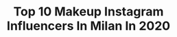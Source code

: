 ---
title: Top 10 Makeup Instagram Influencers In Milan In 2020
description: >-
  Find top makeup Instagram influencers in Milan in 2020. Most popular hashtags: #makeup #milano #love #beauty.
platform: Instagram
profiles:
  - username: "massimilianovarrese"
    fullname: >-
      ᗰᗩᔕᔕIᗰIᒪIᗩᑎO ᐯᗩᖇᖇEᔕE
    location: "Italy"
    followers: 77646
    engagement: 224
    commentsToLikes: 0.040495
    id: ck5zljtnkkxfs0i140rzsgaiq
    verified: false
    hashtags: "#coronavirus, #mydog, #meditation, #summer2020"
  - username: "ciaosplendore"
    fullname: >-
      𝐒𝐏𝐋𝐄𝐍𝐃𝐎𝐑𝐄
    location: "Italy"
    followers: 7287
    engagement: 768
    commentsToLikes: 0.049121
    id: ck5cdryzpjo4z0i11lws913ls
    verified: false
    hashtags: "#ivreatronic, #rosasplendore, #ciaosplendore, #pride"
  - username: "greta_ag"
    fullname: >-
      Greta Agazzi
    location: "Italy"
    followers: 137871
    engagement: 191
    commentsToLikes: 0.014139
    id: ck0udk4jbjaug0i19s60eogg4
    verified: false
    hashtags: "#lashes, #lipart, #70s, #camo"
  - username: "giuliagentile.93"
    fullname: >-
      Giulia Gentile
    location: "Italy"
    followers: 35903
    engagement: 615
    commentsToLikes: 0.019255
    id: ckap7ryn3latq0i78g2l2u24p
    verified: false
    hashtags: "#lente, #dark, #supermarket, #trucco"
  - username: "mvale_c"
    fullname: >-
      🦋MValentinaC🦋
    location: "Italy"
    followers: 8696
    engagement: 1671
    commentsToLikes: 0.033345
    id: ck8t45pg05lin0j78iqyi4u2d
    verified: false
    hashtags: "#followmee, #fantasyart, #femmes, #powergirls"
  - username: "gaia_cannavale"
    fullname: >-
      𝑮𝒂𝒊𝒂 𝑪𝒂𝒏𝒏𝒂𝒗𝒂𝒍𝒆 ♡
    location: "Italy"
    followers: 21693
    engagement: 312
    commentsToLikes: 0.047994
    id: ck5hiv9sxfj040i11w47sc7lv
    verified: false
    hashtags: "#lategram, #graduationparty, #espana, #fashionista"
  - username: "ramourso"
    fullname: >-
      Ramona Urso
    location: "Italy"
    followers: 11498
    engagement: 1173
    commentsToLikes: 0.050390
    id: ck138bzy8fhm50i19q7i484m8
    verified: false
    hashtags: "#informazione, #inci, #bellezza, #instagram"
  - username: "biancapanzironi"
    fullname: >-
      Bianca Panzironi
    location: "Italy"
    followers: 27760
    engagement: 844
    commentsToLikes: 0.032616
    id: ck5ztzutv1f640i14i9uuxzs6
    verified: false
    hashtags: "#felinelook, #smashboxitaly, #lipart, #glossylips"
  - username: "withlove.ila"
    fullname: >-
      ɪʟᴀʀɪᴀ - ᴍᴀᴋᴇᴜᴘ ♡
    location: "Italy"
    followers: 3492
    engagement: 1963
    commentsToLikes: 0.222287
    id: ck6u72bipj2d20j71ryrgnyr3
    verified: false
    hashtags: "#dmbeautytalent, #life, #happiness, #nabla"
  - username: "ricky_morandin"
    fullname: >-
      Ricky Morandin
    location: "Italy"
    followers: 19439
    engagement: 81
    commentsToLikes: 0.070543
    id: ck0udk5injazg0i19e9xc3t79
    verified: false
    hashtags: "#love, #testimonial, #bottegaveneta, #timburton"
---